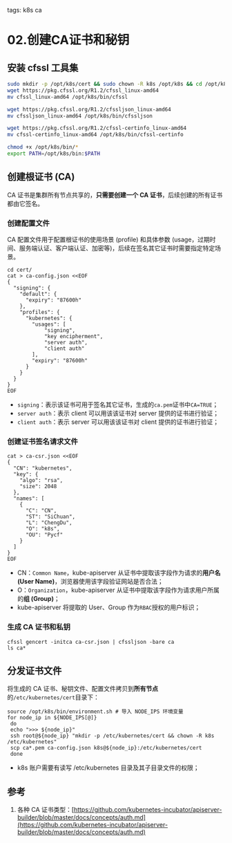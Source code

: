 tags: k8s ca
# 02.创建CA证书和秘钥
## 安装 cfssl 工具集

```bash
sudo mkdir -p /opt/k8s/cert && sudo chown -R k8s /opt/k8s && cd /opt/k8s
wget https://pkg.cfssl.org/R1.2/cfssl_linux-amd64
mv cfssl_linux-amd64 /opt/k8s/bin/cfssl

wget https://pkg.cfssl.org/R1.2/cfssljson_linux-amd64
mv cfssljson_linux-amd64 /opt/k8s/bin/cfssljson

wget https://pkg.cfssl.org/R1.2/cfssl-certinfo_linux-amd64
mv cfssl-certinfo_linux-amd64 /opt/k8s/bin/cfssl-certinfo

chmod +x /opt/k8s/bin/*
export PATH=/opt/k8s/bin:$PATH
```

## 创建根证书 (CA)

CA 证书是集群所有节点共享的，**只需要创建一个 CA 证书**，后续创建的所有证书都由它签名。

### 创建配置文件

CA 配置文件用于配置根证书的使用场景 (profile) 和具体参数 (usage，过期时间、服务端认证、客户端认证、加密等)，后续在签名其它证书时需要指定特定场景。

```
cd cert/
cat > ca-config.json <<EOF
{
  "signing": {
    "default": {
      "expiry": "87600h"
    },
    "profiles": {
      "kubernetes": {
        "usages": [
            "signing",
            "key encipherment",
            "server auth",
            "client auth"
        ],
        "expiry": "87600h"
      }
    }
  }
}
EOF
```

- `signing`：表示该证书可用于签名其它证书，生成的`ca.pem`证书中`CA=TRUE`；
- `server auth`：表示 client 可以用该该证书对 server 提供的证书进行验证；
- `client auth`：表示 server 可以用该该证书对 client 提供的证书进行验证；

### 创建证书签名请求文件

```
cat > ca-csr.json <<EOF
{
  "CN": "kubernetes",
  "key": {
    "algo": "rsa",
    "size": 2048
  },
  "names": [
    {
      "C": "CN",
      "ST": "SiChuan",
      "L": "ChengDu",
      "O": "k8s",
      "OU": "Pycf"
    }
  ]
}
EOF
```

- CN：`Common Name`，kube-apiserver 从证书中提取该字段作为请求的**用户名 (User Name)**，浏览器使用该字段验证网站是否合法；
- O：`Organization`，kube-apiserver 从证书中提取该字段作为请求用户所属的**组 (Group)**；
- kube-apiserver 将提取的 User、Group 作为`RBAC`授权的用户标识；

### 生成 CA 证书和私钥

```
cfssl gencert -initca ca-csr.json | cfssljson -bare ca
ls ca*
```

## 分发证书文件

将生成的 CA 证书、秘钥文件、配置文件拷贝到**所有节点**的`/etc/kubernetes/cert`目录下：

```
source /opt/k8s/bin/environment.sh # 导入 NODE_IPS 环境变量
for node_ip in ${NODE_IPS[@]}
 do
 echo ">>> ${node_ip}"
 ssh root@${node_ip} "mkdir -p /etc/kubernetes/cert && chown -R k8s /etc/kubernetes"
 scp ca*.pem ca-config.json k8s@${node_ip}:/etc/kubernetes/cert
 done
```

- k8s 账户需要有读写 /etc/kubernetes 目录及其子目录文件的权限；

## 参考

1. 各种 CA 证书类型：[https://github.com/kubernetes-incubator/apiserver-builder/blob/master/docs/concepts/auth.md](https://github.com/kubernetes-incubator/apiserver-builder/blob/master/docs/concepts/auth.md)
